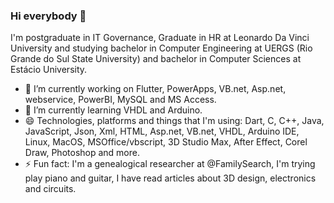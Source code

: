 ### Hi everybody 👋

I'm postgraduate in IT Governance, Graduate in HR at Leonardo Da Vinci University and studying bachelor in Computer Engineering at UERGS (Rio Grande do Sul State University) and bachelor in Computer Sciences at Estácio University.

- 🔭 I’m currently working on Flutter, PowerApps, VB.net, Asp.net, webservice, PowerBI, MySQL and MS Access.
- 🌱 I’m currently learning VHDL and Arduino.
- 😄 Technologies, platforms and things that I'm using: Dart, C, C++, Java, JavaScript, Json, Xml, HTML, Asp.net, VB.net, VHDL, Arduino IDE, Linux, MacOS, MSOffice/vbscript, 3D Studio Max, After Effect, Corel Draw, Photoshop and more.
- ⚡ Fun fact: I'm a genealogical researcher at @FamilySearch, I'm trying play piano and guitar, I have read articles about 3D design, electronics and circuits. 

<!--
**ismael-vianna/ismael-vianna** is a ✨ _special_ ✨ repository because its `README.md` (this file) appears on your GitHub profile.

Here are some ideas to get you started:

- 🔭 I’m currently working on ...
- 🌱 I’m currently learning ...
- 👯 I’m looking to collaborate on ...
- 🤔 I’m looking for help with ...
- 💬 Ask me about ...
- 📫 How to reach me: ...
- 😄 Pronouns: ...
- ⚡ Fun fact: ...
-->
